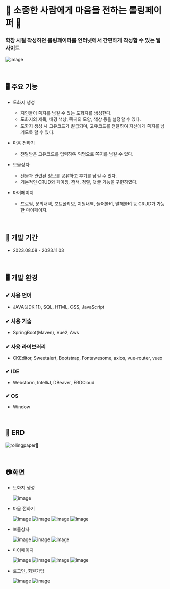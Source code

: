 # 💌 소중한 사람에게 마음을 전하는 롤링페이퍼 💌
### 학창 시절 작성하던 롤링페이퍼를 인터넷에서 간편하게 작성할 수 있는 웹 사이트 <br>
![image](https://github.com/sorrel012/postcard/assets/115568532/e4ce8537-0ddd-405a-adb3-f0a9f01b3aab)

<br>
  
## 🖥 주요 기능
- 도화지 생성
  - 지인들이 쪽지를 남길 수 있는 도화지를 생성한다.
  - 도화지의 제목, 배경 색상, 쪽지의 모양, 색상 등을 설정할 수 있다.
  - 도화지 생성 시 고유코드가 발급되며, 고유코드를 전달하여 자신에게 쪽지를 남기도록 할 수 있다.

- 마음 전하기
  - 전달받은 고유코드를 입력하여 익명으로 쪽지를 남길 수 있다.

- 보물상자
  - 선물과 관련된 정보를 공유하고 후기를 남길 수 있다.
  - 기본적인 CRUD와 페이징, 검색, 정렬, 댓글 기능을 구현하였다.

- 마이페이지
  - 프로필, 문의내역, 포트폴리오, 지원내역, 들어볼텨, 말해볼텨 등 CRUD가 가능한 마이페이지.

<br>

## 📆 개발 기간
- 2023.08.08 - 2023.11.03

<br>

## 🖥 개발 환경
### ✔ 사용 언어
- JAVA(JDK 11), SQL, HTML, CSS, JavaScript
### ✔ 사용 기술
- SpringBoot(Maven), Vue2, Aws
### ✔ 사용 라이브러리
- CKEditor, Sweetalert, Bootstrap, Fontawesome, axios, vue-router, vuex
### ✔ IDE
- Webstorm, IntelliJ, DBeaver, ERDCloud
### ✔ OS
- Window

<br>

## 📁 ERD 
![rollingpaper📧](https://github.com/sorrel012/postcard/assets/115568532/2d0ff8e2-4b58-4870-96b5-43f472eee15a)


<br>


## 📷화면
- 도화지 생성
  
  ![image](https://github.com/sorrel012/postcard/assets/115568532/19fca4c5-44c2-441c-8734-6e2d9f6b8f8b)


- 마음 전하기

  ![image](https://github.com/sorrel012/postcard/assets/115568532/aa7e9d6b-14d5-43d4-9b1a-424f883f9eb6)
  ![image](https://github.com/sorrel012/postcard/assets/115568532/c6a8e83e-3322-43ce-9879-3785224d9490)
  ![image](https://github.com/sorrel012/postcard/assets/115568532/312fe776-8b00-472a-a914-935deba89273)
  ![image](https://github.com/sorrel012/postcard/assets/115568532/a956539a-1ce3-4e9c-9675-bdf421d847e9)


- 보물상자

  ![image](https://github.com/sorrel012/postcard/assets/115568532/80b77f52-1cba-4fcd-a5c0-04528647a09b)
  ![image](https://github.com/sorrel012/postcard/assets/115568532/82f01398-c979-4632-a694-6bab44d4d487)
  ![image](https://github.com/sorrel012/postcard/assets/115568532/ff04cc13-5eeb-4b08-89f8-16ad7716dccb)

  
- 마이페이지

  ![image](https://github.com/sorrel012/postcard/assets/115568532/2ac69efa-162b-481a-8d0a-b5cf2b374f93)
  ![image](https://github.com/sorrel012/postcard/assets/115568532/557c1f4b-30ca-4f82-adc4-54626a6f6b22)
  ![image](https://github.com/sorrel012/postcard/assets/115568532/0150269a-e849-4c30-89fa-b7db3fa4332d)
  ![image](https://github.com/sorrel012/postcard/assets/115568532/c5007cd2-a5ad-4b03-9d61-d66d5e128077)


- 로그인, 회원가입

  ![image](https://github.com/sorrel012/postcard/assets/115568532/5e46b366-6cd1-4d71-8ea9-3051bc0518d7)
  ![image](https://github.com/sorrel012/postcard/assets/115568532/4b7728aa-2b5e-4793-bcb0-03dada2e71e0)



